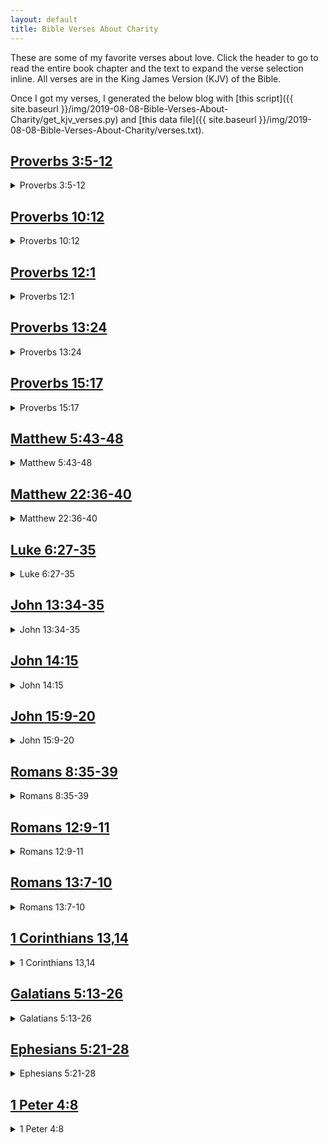 ```yaml
---
layout: default
title: Bible Verses About Charity
---
```


These are some of my favorite verses about love. Click the header to go to read the entire book chapter and the text to expand the verse selection inline. All verses are in the King James Version (KJV) of the Bible.

Once I got my verses, I generated the below blog with [this script]({{ site.baseurl }}/img/2019-08-08-Bible-Verses-About-Charity/get_kjv_verses.py) and [this data file]({{ site.baseurl }}/img/2019-08-08-Bible-Verses-About-Charity/verses.txt).

## [Proverbs 3:5-12](https://www.bible.com/bible/1/PRO.3.KJV)

<details>
  <summary>Proverbs 3:5-12</summary>
  Trust in the LORD with all thine heart; and lean not unto thine own understanding.
In all thy ways acknowledge him, and he shall direct thy paths.
Be not wise in thine own eyes: fear the LORD, and depart from evil.
It shall be health to thy navel, and marrow to thy bones.
Honour the LORD with thy substance, and with the firstfruits of all thine increase:
So shall thy barns be filled with plenty, and thy presses shall burst out with new wine.
My son, despise not the chastening of the LORD; neither be weary of his correction:
For whom the LORD loveth he correcteth; even as a father the son
in whom he delighteth.
</details>


## [Proverbs 10:12](https://www.bible.com/bible/1/PRO.10.KJV)

<details>
  <summary>Proverbs 10:12</summary>
  Hatred stirreth up strifes: but love covereth all sins.
</details>


## [Proverbs 12:1](https://www.bible.com/bible/1/PRO.12.KJV)

<details>
  <summary>Proverbs 12:1</summary>
  Whoso loveth instruction loveth knowledge: but he that hateth reproof
is brutish.
</details>


## [Proverbs 13:24](https://www.bible.com/bible/1/PRO.13.KJV)

<details>
  <summary>Proverbs 13:24</summary>
  He that spareth his rod hateth his son: but he that loveth him chasteneth him betimes.
</details>


## [Proverbs 15:17](https://www.bible.com/bible/1/PRO.15.KJV)

<details>
  <summary>Proverbs 15:17</summary>
  Better
is a dinner of herbs where love is, than a stalled ox and hatred therewith.
</details>


## [Matthew 5:43-48](https://www.bible.com/bible/1/MAT.5.KJV)

<details>
  <summary>Matthew 5:43-48</summary>
            Ye have heard that it hath been said, Thou shalt love thy neighbour, and hate thine enemy.
But I say unto you, Love your enemies, bless them that curse you, do good to them that hate you, and pray for them which despitefully use you, and persecute you;
That ye may be the children of your Father which is in heaven: for he maketh his sun to rise on the evil and on the good, and sendeth rain on the just and on the unjust.
For if ye love them which love you, what reward have ye? do not even the publicans the same?
And if ye salute your brethren only, what do ye more
than others? do not even the publicans so?
Be ye therefore perfect, even as your Father which is in heaven is perfect.</details>


## [Matthew 22:36-40](https://www.bible.com/bible/1/MAT.22.KJV)

<details>
  <summary>Matthew 22:36-40</summary>
  Master, which
is the great commandment in the law?
Jesus said unto him,
Thou shalt love the Lord thy God with all thy heart, and with all thy soul, and with all thy mind.
This is the first and great commandment.
And the second
is like unto it, Thou shalt love thy neighbour as thyself.
On these two commandments hang all the law and the prophets.
</details>


## [Luke 6:27-35](https://www.bible.com/bible/1/LUK.6.KJV)

<details>
  <summary>Luke 6:27-35</summary>
            But I say unto you which hear, Love your enemies, do good to them which hate you,
Bless them that curse you, and pray for them which despitefully use you.
And unto him that smiteth thee on the
one cheek offer also the other; and him that taketh away thy cloke forbid not
to take thy coat also.
Give to every man that asketh of thee; and of him that taketh away thy goods ask
them not again.
And as ye would that men should do to you, do ye also to them likewise.
For if ye love them which love you, what thank have ye? for sinners also love those that love them.
And if ye do good to them which do good to you, what thank have ye? for sinners also do even the same.
And if ye lend
to them of whom ye hope to receive, what thank have ye? for sinners also lend to sinners, to receive as much again.
But love ye your enemies, and do good, and lend, hoping for nothing again; and your reward shall be great, and ye shall be the children of the Highest: for he is kind unto the unthankful and
to the evil.
</details>


## [John 13:34-35](https://www.bible.com/bible/1/JHN.13.KJV)

<details>
  <summary>John 13:34-35</summary>
  A new commandment I give unto you, That ye love one another; as I have loved you, that ye also love one another.
By this shall all
men know that ye are my disciples, if ye have love one to another.</details>


## [John 14:15](https://www.bible.com/bible/1/JHN.14.KJV)

<details>
  <summary>John 14:15</summary>
            If ye love me, keep my commandments.
</details>


## [John 15:9-20](https://www.bible.com/bible/1/JHN.15.KJV)

<details>
  <summary>John 15:9-20</summary>
  As the Father hath loved me, so have I loved you: continue ye in my love.
If ye keep my commandments, ye shall abide in my love; even as I have kept my Father’s commandments, and abide in his love.
These things have I spoken unto you, that my joy might remain in you, and
that your joy might be full.
This is my commandment, That ye love one another, as I have loved you.
Greater love hath no man than this, that a man lay down his life for his friends.
Ye are my friends, if ye do whatsoever I command you.
Henceforth I call you not servants; for the servant knoweth not what his lord doeth: but I have called you friends; for all things that I have heard of my Father I have made known unto you.
Ye have not chosen me, but I have chosen you, and ordained you, that ye should go and bring forth fruit, and
that your fruit should remain: that whatsoever ye shall ask of the Father in my name, he may give it you.
These things I command you, that ye love one another.
If the world hate you, ye know that
it hated me before it hated you.
If ye were of the world, the world would love his own: but because ye are not of the world, but I have chosen you out of the world, therefore the world hateth you.
Remember the word that I said unto you, The servant is not greater than his lord. If they have persecuted me, they will also persecute you; if they have kept my saying, they will keep yours also.
</details>


## [Romans 8:35-39](https://www.bible.com/bible/1/ROM.8.KJV)

<details>
  <summary>Romans 8:35-39</summary>
  Who shall separate us from the love of Christ?
shall tribulation, or distress, or persecution, or famine, or nakedness, or peril, or sword?
As it is written, For thy sake we are killed all the day long; we are accounted as sheep for the slaughter.
Nay, in all these things we are more than conquerors through him that loved us.
For I am persuaded, that neither death, nor life, nor angels, nor principalities, nor powers, nor things present, nor things to come,
Nor height, nor depth, nor any other creature, shall be able to separate us from the love of God, which is in Christ Jesus our Lord.
</details>


## [Romans 12:9-11](https://www.bible.com/bible/1/ROM.12.KJV)

<details>
  <summary>Romans 12:9-11</summary>
            Let love be without dissimulation. Abhor that which is evil; cleave to that which is good.
Be kindly affectioned one to another with brotherly love; in honour preferring one another;
Not slothful in business; fervent in spirit; serving the Lord;
</details>


## [Romans 13:7-10](https://www.bible.com/bible/1/ROM.13.KJV)

<details>
  <summary>Romans 13:7-10</summary>
  Render therefore to all their dues: tribute to whom tribute
is due;
 custom to whom custom; fear to whom fear; honour to whom honour.
Owe no man any thing, but to love one another: for he that loveth another hath fulfilled the law.
For this, Thou shalt not commit adultery, Thou shalt not kill, Thou shalt not steal, Thou shalt not bear false witness, Thou shalt not covet; and if
there be any other commandment, it is briefly comprehended in this saying, namely, Thou shalt love thy neighbour as thyself.
Love worketh no ill to his neighbour: therefore love
is the fulfilling of the law.
</details>


## [1 Corinthians 13,14](https://www.bible.com/bible/1/1CO.13.KJV)

<details>
  <summary>1 Corinthians 13,14</summary>
  Though I speak with the tongues of men and of angels, and have not charity, I am become
as
sounding brass, or a tinkling cymbal.
And though I have
the gift of prophecy, and understand all mysteries, and all knowledge; and though I have all faith, so that I could remove mountains, and have not charity, I am nothing.
And though I bestow all my goods to feed
the poor, and though I give my body to be burned, and have not charity, it profiteth me nothing.
Charity suffereth long,
and is kind; charity envieth not; charity vaunteth not itself, is not puffed up,
Doth not behave itself unseemly, seeketh not her own, is not easily provoked, thinketh no evil;
Rejoiceth not in iniquity, but rejoiceth in the truth;
Beareth all things, believeth all things, hopeth all things, endureth all things.
Charity never faileth: but whether
there be prophecies, they shall fail; whether
there be tongues, they shall cease; whether
there be knowledge, it shall vanish away.
For we know in part, and we prophesy in part.
But when that which is perfect is come, then that which is in part shall be done away.
When I was a child, I spake as a child, I understood as a child, I thought as a child: but when I became a man, I put away childish things.
For now we see through a glass, darkly; but then face to face: now I know in part; but then shall I know even as also I am known.
And now abideth faith, hope, charity, these three; but the greatest of these
is charity.
Follow after charity, and desire spiritual
gifts, but rather that ye may prophesy.
For he that speaketh in an
unknown tongue speaketh not unto men, but unto God: for no man understandeth
him; howbeit in the spirit he speaketh mysteries.
But he that prophesieth speaketh unto men
to edification, and exhortation, and comfort.
He that speaketh in an
unknown tongue edifieth himself; but he that prophesieth edifieth the church.
I would that ye all spake with tongues, but rather that ye prophesied: for greater
is he that prophesieth than he that speaketh with tongues, except he interpret, that the church may receive edifying.
Now, brethren, if I come unto you speaking with tongues, what shall I profit you, except I shall speak to you either by revelation, or by knowledge, or by prophesying, or by doctrine?
And even things without life giving sound, whether pipe or harp, except they give a distinction in the sounds, how shall it be known what is piped or harped?
For if the trumpet give an uncertain sound, who shall prepare himself to the battle?
So likewise ye, except ye utter by the tongue words easy to be understood, how shall it be known what is spoken? for ye shall speak into the air.
There are, it may be, so many kinds of voices in the world, and none of them
is without signification.
Therefore if I know not the meaning of the voice, I shall be unto him that speaketh a barbarian, and he that speaketh
shall be a barbarian unto me.
Even so ye, forasmuch as ye are zealous of spiritual
gifts,
 seek that ye may excel to the edifying of the church.
Wherefore let him that speaketh in an
unknown tongue pray that he may interpret.
For if I pray in an
unknown tongue, my spirit prayeth, but my understanding is unfruitful.
What is it then? I will pray with the spirit, and I will pray with the understanding also: I will sing with the spirit, and I will sing with the understanding also.
Else when thou shalt bless with the spirit, how shall he that occupieth the room of the unlearned say Amen at thy giving of thanks, seeing he understandeth not what thou sayest?
For thou verily givest thanks well, but the other is not edified.
I thank my God, I speak with tongues more than ye all:
Yet in the church I had rather speak five words with my understanding, that
by my voice I might teach others also, than ten thousand words in an
unknown tongue.
Brethren, be not children in understanding: howbeit in malice be ye children, but in understanding be men.
In the law it is written, With
men of other tongues and other lips will I speak unto this people; and yet for all that will they not hear me, saith the Lord.
Wherefore tongues are for a sign, not to them that believe, but to them that believe not: but prophesying
serveth not for them that believe not, but for them which believe.
If therefore the whole church be come together into one place, and all speak with tongues, and there come in
those that are unlearned, or unbelievers, will they not say that ye are mad?
But if all prophesy, and there come in one that believeth not, or
one unlearned, he is convinced of all, he is judged of all:
And thus are the secrets of his heart made manifest; and so falling down on
his face he will worship God, and report that God is in you of a truth.
How is it then, brethren? when ye come together, every one of you hath a psalm, hath a doctrine, hath a tongue, hath a revelation, hath an interpretation. Let all things be done unto edifying.
If any man speak in an
unknown tongue,
let it be
 by two, or at the most
by three, and
that by course; and let one interpret.
But if there be no interpreter, let him keep silence in the church; and let him speak to himself, and to God.
Let the prophets speak two or three, and let the other judge.
If
any thing be revealed to another that sitteth by, let the first hold his peace.
For ye may all prophesy one by one, that all may learn, and all may be comforted.
And the spirits of the prophets are subject to the prophets.
For God is not
the author of confusion, but of peace, as in all churches of the saints.
Let your women keep silence in the churches: for it is not permitted unto them to speak; but
they are commanded to be under obedience, as also saith the law.
And if they will learn any thing, let them ask their husbands at home: for it is a shame for women to speak in the church.
What? came the word of God out from you? or came it unto you only?
If any man think himself to be a prophet, or spiritual, let him acknowledge that the things that I write unto you are the commandments of the Lord.
But if any man be ignorant, let him be ignorant.
Wherefore, brethren, covet to prophesy, and forbid not to speak with tongues.
Let all things be done decently and in order.
</details>


## [Galatians 5:13-26](https://www.bible.com/bible/1/GAL.5.KJV)

<details>
  <summary>Galatians 5:13-26</summary>
  For, brethren, ye have been called unto liberty; only
use
 not liberty for an occasion to the flesh, but by love serve one another.
For all the law is fulfilled in one word,
even in this; Thou shalt love thy neighbour as thyself.
But if ye bite and devour one another, take heed that ye be not consumed one of another.
This I say then, Walk in the Spirit, and ye shall not fulfil the lust of the flesh.
For the flesh lusteth against the Spirit, and the Spirit against the flesh: and these are contrary the one to the other: so that ye cannot do the things that ye would.
But if ye be led of the Spirit, ye are not under the law.
Now the works of the flesh are manifest, which are
these;
 Adultery, fornication, uncleanness, lasciviousness,
Idolatry, witchcraft, hatred, variance, emulations, wrath, strife, seditions, heresies,
Envyings, murders, drunkenness, revellings, and such like: of the which I tell you before, as I have also told
you in time past, that they which do such things shall not inherit the kingdom of God.
But the fruit of the Spirit is love, joy, peace, longsuffering, gentleness, goodness, faith,
Meekness, temperance: against such there is no law.
And they that are Christ’s have crucified the flesh with the affections and lusts.
If we live in the Spirit, let us also walk in the Spirit.
Let us not be desirous of vain glory, provoking one another, envying one another.
</details>


## [Ephesians 5:21-28](https://www.bible.com/bible/1/EPH.5.KJV)

<details>
  <summary>Ephesians 5:21-28</summary>
  Submitting yourselves one to another in the fear of God.
Wives, submit yourselves unto your own husbands, as unto the Lord.
For the husband is the head of the wife, even as Christ is the head of the church: and he is the saviour of the body.
Therefore as the church is subject unto Christ, so
let the wives
be to their own husbands in every thing.
Husbands, love your wives, even as Christ also loved the church, and gave himself for it;
That he might sanctify and cleanse it with the washing of water by the word,
That he might present it to himself a glorious church, not having spot, or wrinkle, or any such thing; but that it should be holy and without blemish.
So ought men to love their wives as their own bodies. He that loveth his wife loveth himself.
</details>


## [1 Peter 4:8](https://www.bible.com/bible/1/1PE.4.KJV)

<details>
  <summary>1 Peter 4:8</summary>
  And above all things have fervent charity among yourselves: for charity shall cover the multitude of sins.
</details>

